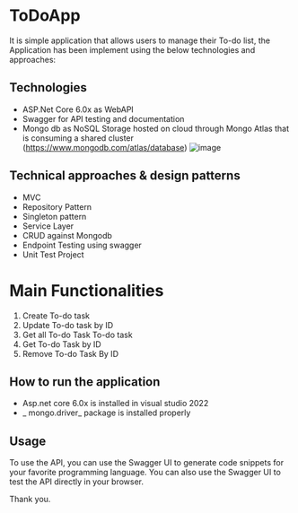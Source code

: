 # ToDoApp

It is simple application that allows users to manage their To-do list, the Application has been implement using the below technologies and approaches:

## Technologies
- ASP.Net Core 6.0x as WebAPI
- Swagger for API testing  and documentation
- Mongo db as NoSQL Storage hosted on cloud through Mongo Atlas that is consuming a shared cluster (https://www.mongodb.com/atlas/database)
![image](https://github.com/jaafarserhan/ToDoApp/assets/10464707/66bbc435-7386-4175-996d-fa9eab9539b5)

## Technical approaches & design patterns
- MVC
- Repository Pattern
- Singleton pattern
- Service Layer
- CRUD against Mongodb
- Endpoint Testing  using swagger
- Unit Test Project

# Main Functionalities

1. Create To-do task
2. Update To-do task by ID
3. Get all To-do Task To-do task
4. Get To-do Task by ID
5. Remove To-do Task By ID

## How to run the application 

- Asp.net core 6.0x is installed in visual studio 2022
- _ mongo.driver_ package is installed properly



## Usage

To use the API, you can use the Swagger UI to generate code snippets for your favorite programming language. You can also use the Swagger UI to test the API directly in your browser.


Thank you.
